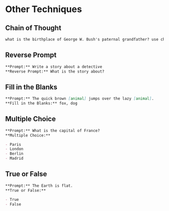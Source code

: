 # Other Techniques

## Chain of Thought

```markdown
what is the birthplace of George W. Bush's paternal grandfather? use chain-of-thought to generate a response.
```

## Reverse Prompt

```markdown
**Prompt:** Write a story about a detective
**Reverse Prompt:** What is the story about?
```

## Fill in the Blanks

```markdown
**Prompt:** The quick brown [animal] jumps over the lazy [animal].
**Fill in the Blanks:** fox, dog
```

## Multiple Choice

```markdown
**Prompt:** What is the capital of France?
**Multiple Choice:**

- Paris
- London
- Berlin
- Madrid
```

## True or False

```markdown
**Prompt:** The Earth is flat.
**True or False:**

- True
- False
```
